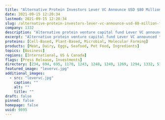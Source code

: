 ```yaml
---
title: "Alternative Protein Investors Lever VC Announce USD $80 Million Final Close of Lever VC Fund I"
date: 2021-09-15 12:20:34
lastmod: 2021-09-15 12:20:34
slug: /alternative-protein-investors-lever-vc-announce-usd-80-million-final-close-lever-vc-fund-i
company: 1332
description: "Alternative protein venture capital fund Lever VC announced today it has completed final close of Lever VC Fund I with USD $80 million raised to back early stage plant-based and cultivated meat and dairy companies around the world."
excerpt: "Alternative protein venture capital fund Lever VC announced today it has completed final close of Lever VC Fund I with USD $80 million raised to back early stage plant-based and cultivated meat and dairy companies around the world."
proteins: [Cell-Based, Plant-Based, Microbial, Molecular Farming]
products: [Meat, Dairy, Eggs, Seafood, Pet Food, Ingredients]
topics: [Business]
regions: [International, US & Canada]
flags: [Press Release, Investments]
directory: [234, 694, 695, 1170, 1243, 1248, 1249, 1269, 1294, 1332, 5760, 5810, 5816, 5820, 5827, 5831, 6196, 7856, 8329, 8464, 8602, 8754, 9334]
featured_image: "levervc.jpg"
additional_images:
  - src: "levervc.jpg"
    caption: ""
    alt: ""
    title: ""
draft: false
pinned: false
homepage: false
uuid: 9695
---
```

